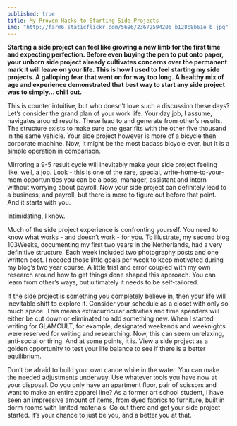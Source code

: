 ```yaml
---
published: true
title: My Proven Hacks to Starting Side Projects
img: "http://farm6.staticflickr.com/5696/23672594206_b128c8b61e_b.jpg"
---
```

**Starting a side project can feel like growing a new limb for the first time and expecting perfection. Before even buying the pen to put onto paper, your unborn side project already cultivates concerns over the permanent mark it will leave on your life. This is how I used to feel starting my side projects. A galloping fear that went on for way too long. A healthy mix of age and experience demonstrated that best way to start any side project was to simply... chill out.**

This is counter intuitive, but who doesn’t love such a discussion these days? Let’s consider the grand plan of your work life. Your day job, I assume, navigates around results. These lead to and generate from other’s results. The structure exists to make sure one gear fits with the other five thousand in the same vehicle. Your side project however is more of a bicycle then corporate machine. Now, it might be the most badass bicycle ever, but it is a simple operation in comparison. 

Mirroring a 9-5 result cycle will inevitably make your side project feeling like, well, a job. Look - this is one of the rare, special, write-home-to-your-mom opportunities you can be a boss, manager, assistant and intern without worrying about payroll. Now your side project can definitely lead to a business, and payroll, but there is more to figure out before that point. And it starts with you. 

Intimidating, I know. 

Much of the side project experience is confronting yourself. You need to know what works - and doesn’t work - for you. To illustrate, my second blog 103Weeks, documenting my first two years in the Netherlands, had a very definitive structure. Each week included two photography posts and one written post. I needed those little goals per week to keep motivated during my blog’s two year course. A little trial and error coupled with my own research around how to get things done shaped this approach. You can learn from other’s ways, but ultimately it needs to be self-tailored.

If the side project is something you completely believe in, then your life will inevitable shift to explore it. Consider your schedule as a closet with only so much space. This means extracurricular activities and time spenders will either be cut down or eliminated to add something new. When I started writing for GLAMCULT, for example, designated weekends and weeknights were reserved for writing and researching. Now, this can seem unrelaxing, anti-social or tiring. And at some points, it is. View a side project as a golden opportunity to test your life balance to see if there is a better equilibrium. 

Don’t be afraid to build your own canoe while in the water. You can make the needed adjustments underway. Use whatever tools you have now at your disposal. Do you only have an apartment floor, pair of scissors and want to make an entire apparel line? As a former art school student, I have seen an impressive amount of items, from dyed fabrics to furniture, built in dorm rooms with limited materials. Go out there and get your side project started. It’s your chance to just be you, and a better you at that. 
